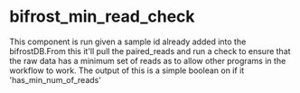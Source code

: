 # bifrost_min_read_check

This component is run given a sample id already added into the bifrostDB.From this it'll pull the paired_reads and run a check to ensure that the raw data has a minimum set of reads as to allow other programs in the workflow to work. The output of this is a simple boolean on if it 'has_min_num_of_reads'
